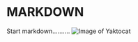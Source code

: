 # <h1>MARKDOWN
Start markdown..........
![Image of Yaktocat](https://octodex.github.com/images/yaktocat.png)

